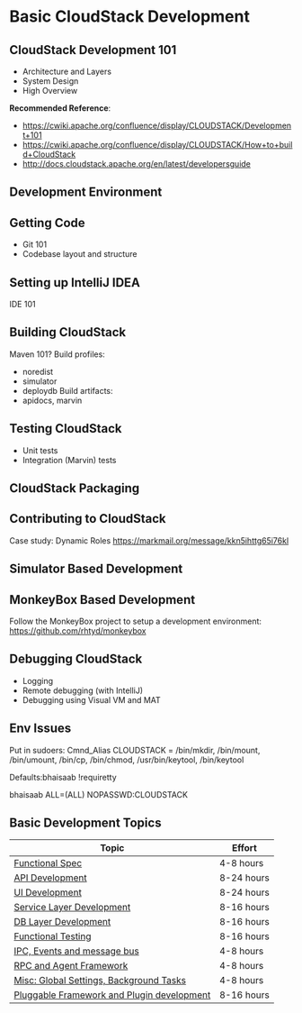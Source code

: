 # Basic CloudStack Development

## CloudStack Development 101

- Architecture and Layers
- System Design
- High Overview

**Recommended Reference**:
- https://cwiki.apache.org/confluence/display/CLOUDSTACK/Development+101
- https://cwiki.apache.org/confluence/display/CLOUDSTACK/How+to+build+CloudStack
- http://docs.cloudstack.apache.org/en/latest/developersguide

## Development Environment

## Getting Code

- Git 101
- Codebase layout and structure

## Setting up IntelliJ IDEA

IDE 101

## Building CloudStack

Maven 101?
Build profiles:
- noredist
- simulator
- deploydb
Build artifacts:
- apidocs, marvin

## Testing CloudStack

- Unit tests
- Integration (Marvin) tests

## CloudStack Packaging

## Contributing to CloudStack

Case study: Dynamic Roles
https://markmail.org/message/kkn5ihttg65i76kl

## Simulator Based Development

## MonkeyBox Based Development

Follow the MonkeyBox project to setup a development environment:
https://github.com/rhtyd/monkeybox

## Debugging CloudStack

- Logging
- Remote debugging (with IntelliJ)
- Debugging using Visual VM and MAT

## Env Issues

Put in sudoers:
Cmnd_Alias CLOUDSTACK = /bin/mkdir, /bin/mount, /bin/umount, /bin/cp, /bin/chmod, /usr/bin/keytool, /bin/keytool

Defaults:bhaisaab !requiretty

bhaisaab ALL=(ALL) NOPASSWD:CLOUDSTACK

## Basic Development Topics

| Topic | Effort |
| ----- | ------ |
| [Functional Spec](hack/spec.md) | 4-8 hours |
| [API Development](hack/api.md) | 8-24 hours |
| [UI Development](hack/ui.md) | 8-24 hours |
| [Service Layer Development](hack/service.md) | 8-16 hours |
| [DB Layer Development](hack/db.md) | 8-16 hours |
| [Functional Testing](hack/testing.md) | 8-16 hours |
| [IPC, Events and message bus](hack/ipc.md) | 4-8 hours |
| [RPC and Agent Framework](hack/rpc.md) | 4-8 hours |
| [Misc: Global Settings, Background Tasks](hack/misc.md) | 4-8 hours |
| [Pluggable Framework and Plugin development](hack/framework.md) | 8-16 hours |
